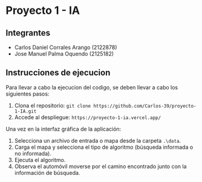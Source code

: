 # **Proyecto 1 - IA**
## **Integrantes**
- Carlos Daniel Corrales Arango (2122878)
- Jose Manuel Palma Oquendo (2125182)
## **Instrucciones de ejecucion**
Para llevar a cabo la ejecucion del codigo, se deben llevar a cabo los siguientes pasos: 
1. Clona el repositorio: ```git clone https://github.com/Carlos-39/proyecto-1-IA.git ```
2. Accede al despliegue: ```https://proyecto-1-ia.vercel.app/```
   
Una vez en la interfaz gráfica de la aplicación: 
1. Selecciona un archivo de entrada o mapa desde la carpeta ```.\data```.
2. Carga el mapa y selecciona el tipo de algoritmo (búsqueda informada o no informada).
3. Ejecuta el algoritmo.
4. Observa el automóvil moverse por el camino encontrado junto con la información de búsqueda.





 
